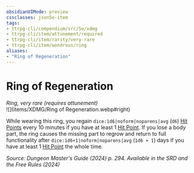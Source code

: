 ```yaml
---
obsidianUIMode: preview
cssclasses: json5e-item
tags:
- ttrpg-cli/compendium/src/5e/xdmg
- ttrpg-cli/item/attunement/required
- ttrpg-cli/item/rarity/very-rare
- ttrpg-cli/item/wondrous/ring
aliases: 
- "Ring of Regeneration"
---
```

# Ring of Regeneration
*Ring, very rare (requires attunement)*  
![](items/XDMG/Ring of Regeneration.webp#right)


While wearing this ring, you regain `dice:1d6|noform|noparens|avg` (`d6`) [Hit Points](/3-Mechanics/CLI/variant-rules/hit-points-xphb.md) every 10 minutes if you have at least 1 [Hit Point](/3-Mechanics/CLI/variant-rules/hit-points-xphb.md). If you lose a body part, the ring causes the missing part to regrow and return to full functionality after `dice:1d6+1|noform|noparens|avg` (`1d6 + 1`) days if you have at least 1 [Hit Point](/3-Mechanics/CLI/variant-rules/hit-points-xphb.md) the whole time.

*Source: Dungeon Master's Guide (2024) p. 294. Available in the <span title='Systems Reference Document (5.2)'>SRD</span> and the Free Rules (2024)*